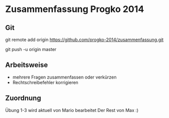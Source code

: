 Zusammenfassung Progko 2014
=============================

Git
----
git remote add origin https://github.com/progko-2014/zusammenfassung.git

git push -u origin master


Arbeitsweise
------------
- mehrere Fragen zusammenfassen oder verkürzen
- Rechtschreibefehler korrigieren


Zuordnung
---------
Übung 1-3 wird aktuell von Mario bearbeitet
Der Rest von Max :)
